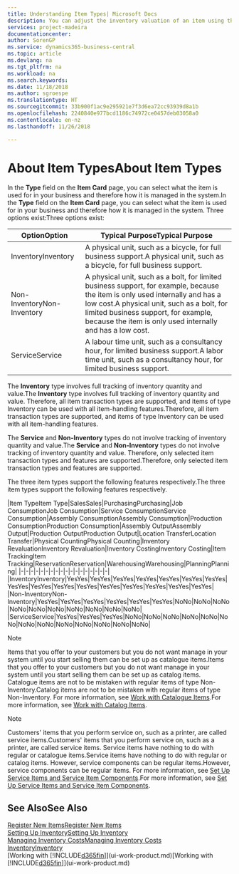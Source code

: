 ```yaml
---
title: Understanding Item Types| Microsoft Docs
description: You can adjust the inventory valuation of an item using the FIFO or Average costing methods, for example, when item costs change for reasons other than transactions.
services: project-madeira
documentationcenter: 
author: SorenGP
ms.service: dynamics365-business-central
ms.topic: article
ms.devlang: na
ms.tgt_pltfrm: na
ms.workload: na
ms.search.keywords: 
ms.date: 11/18/2018
ms.author: sgroespe
ms.translationtype: HT
ms.sourcegitcommit: 33b900f1ac9e295921e7f3d6ea72cc93939d8a1b
ms.openlocfilehash: 2240840e977bcd1186c74972ce0457deb03058a0
ms.contentlocale: en-nz
ms.lasthandoff: 11/26/2018

---
```

# <a name="about-item-types"></a><span data-ttu-id="7f28a-103">About Item Types</span><span class="sxs-lookup"><span data-stu-id="7f28a-103">About Item Types</span></span>
<span data-ttu-id="7f28a-104">In the **Type** field on the **Item Card** page, you can select what the item is used for in your business and therefore how it is managed in the system.</span><span class="sxs-lookup"><span data-stu-id="7f28a-104">In the **Type** field on the **Item Card** page, you can select what the item is used for in your business and therefore how it is managed in the system.</span></span> <span data-ttu-id="7f28a-105">Three options exist:</span><span class="sxs-lookup"><span data-stu-id="7f28a-105">Three options exist:</span></span>

|<span data-ttu-id="7f28a-106">Option</span><span class="sxs-lookup"><span data-stu-id="7f28a-106">Option</span></span>|<span data-ttu-id="7f28a-107">Typical Purpose</span><span class="sxs-lookup"><span data-stu-id="7f28a-107">Typical Purpose</span></span>|
|------|-----------|
|<span data-ttu-id="7f28a-108">Inventory</span><span class="sxs-lookup"><span data-stu-id="7f28a-108">Inventory</span></span>|<span data-ttu-id="7f28a-109">A physical unit, such as a bicycle, for full business support.</span><span class="sxs-lookup"><span data-stu-id="7f28a-109">A physical unit, such as a bicycle, for full business support.</span></span>|
|<span data-ttu-id="7f28a-110">Non-Inventory</span><span class="sxs-lookup"><span data-stu-id="7f28a-110">Non-Inventory</span></span>|<span data-ttu-id="7f28a-111">A physical unit, such as a bolt, for limited business support, for example, because the item is only used internally and has a low cost.</span><span class="sxs-lookup"><span data-stu-id="7f28a-111">A physical unit, such as a bolt, for limited business support, for example, because the item is only used internally and has a low cost.</span></span>|
|<span data-ttu-id="7f28a-112">Service</span><span class="sxs-lookup"><span data-stu-id="7f28a-112">Service</span></span>|<span data-ttu-id="7f28a-113">A labour time unit, such as a consultancy hour, for limited business support.</span><span class="sxs-lookup"><span data-stu-id="7f28a-113">A labor time unit, such as a consultancy hour, for limited business support.</span></span>|

<span data-ttu-id="7f28a-114">The **Inventory** type involves full tracking of inventory quantity and value.</span><span class="sxs-lookup"><span data-stu-id="7f28a-114">The **Inventory** type involves full tracking of inventory quantity and value.</span></span> <span data-ttu-id="7f28a-115">Therefore, all item transaction types are supported, and items of type Inventory can be used with all item-handling features.</span><span class="sxs-lookup"><span data-stu-id="7f28a-115">Therefore, all item transaction types are supported, and items of type Inventory can be used with all item-handling features.</span></span>

<span data-ttu-id="7f28a-116">The **Service** and **Non-Inventory** types do not involve tracking of inventory quantity and value.</span><span class="sxs-lookup"><span data-stu-id="7f28a-116">The **Service** and **Non-Inventory** types do not involve tracking of inventory quantity and value.</span></span> <span data-ttu-id="7f28a-117">Therefore, only selected item transaction types and features are supported.</span><span class="sxs-lookup"><span data-stu-id="7f28a-117">Therefore, only selected item transaction types and features are supported.</span></span>

<span data-ttu-id="7f28a-118">The three item types support the following features respectively.</span><span class="sxs-lookup"><span data-stu-id="7f28a-118">The three item types support the following features respectively.</span></span>

|<span data-ttu-id="7f28a-119">Item Type</span><span class="sxs-lookup"><span data-stu-id="7f28a-119">Item Type</span></span>|<span data-ttu-id="7f28a-120">Sales</span><span class="sxs-lookup"><span data-stu-id="7f28a-120">Sales</span></span>|<span data-ttu-id="7f28a-121">Purchasing</span><span class="sxs-lookup"><span data-stu-id="7f28a-121">Purchasing</span></span>|<span data-ttu-id="7f28a-122">Job Consumption</span><span class="sxs-lookup"><span data-stu-id="7f28a-122">Job Consumption</span></span>|<span data-ttu-id="7f28a-123">Service Consumption</span><span class="sxs-lookup"><span data-stu-id="7f28a-123">Service Consumption</span></span>|<span data-ttu-id="7f28a-124">Assembly Consumption</span><span class="sxs-lookup"><span data-stu-id="7f28a-124">Assembly Consumption</span></span>|<span data-ttu-id="7f28a-125">Production Consumption</span><span class="sxs-lookup"><span data-stu-id="7f28a-125">Production Consumption</span></span>|<span data-ttu-id="7f28a-126">Assembly Output</span><span class="sxs-lookup"><span data-stu-id="7f28a-126">Assembly Output</span></span>|<span data-ttu-id="7f28a-127">Production Output</span><span class="sxs-lookup"><span data-stu-id="7f28a-127">Production Output</span></span>|<span data-ttu-id="7f28a-128">Location Transfer</span><span class="sxs-lookup"><span data-stu-id="7f28a-128">Location Transfer</span></span>|<span data-ttu-id="7f28a-129">Physical Counting</span><span class="sxs-lookup"><span data-stu-id="7f28a-129">Physical Counting</span></span>|<span data-ttu-id="7f28a-130">Inventory Revaluation</span><span class="sxs-lookup"><span data-stu-id="7f28a-130">Inventory Revaluation</span></span>|<span data-ttu-id="7f28a-131">Inventory Costing</span><span class="sxs-lookup"><span data-stu-id="7f28a-131">Inventory Costing</span></span>|<span data-ttu-id="7f28a-132">Item Tracking</span><span class="sxs-lookup"><span data-stu-id="7f28a-132">Item Tracking</span></span>|<span data-ttu-id="7f28a-133">Reservation</span><span class="sxs-lookup"><span data-stu-id="7f28a-133">Reservation</span></span>|<span data-ttu-id="7f28a-134">Warehousing</span><span class="sxs-lookup"><span data-stu-id="7f28a-134">Warehousing</span></span>|<span data-ttu-id="7f28a-135">Planning</span><span class="sxs-lookup"><span data-stu-id="7f28a-135">Planning</span></span>|
|-|-|-|-|-|-|-|-|-|-|-|-|-|-|-|-|-|-|
|<span data-ttu-id="7f28a-136">Inventory</span><span class="sxs-lookup"><span data-stu-id="7f28a-136">Inventory</span></span>|<span data-ttu-id="7f28a-137">Yes</span><span class="sxs-lookup"><span data-stu-id="7f28a-137">Yes</span></span>|<span data-ttu-id="7f28a-138">Yes</span><span class="sxs-lookup"><span data-stu-id="7f28a-138">Yes</span></span>|<span data-ttu-id="7f28a-139">Yes</span><span class="sxs-lookup"><span data-stu-id="7f28a-139">Yes</span></span>|<span data-ttu-id="7f28a-140">Yes</span><span class="sxs-lookup"><span data-stu-id="7f28a-140">Yes</span></span>|<span data-ttu-id="7f28a-141">Yes</span><span class="sxs-lookup"><span data-stu-id="7f28a-141">Yes</span></span>|<span data-ttu-id="7f28a-142">Yes</span><span class="sxs-lookup"><span data-stu-id="7f28a-142">Yes</span></span>|<span data-ttu-id="7f28a-143">Yes</span><span class="sxs-lookup"><span data-stu-id="7f28a-143">Yes</span></span>|<span data-ttu-id="7f28a-144">Yes</span><span class="sxs-lookup"><span data-stu-id="7f28a-144">Yes</span></span>|<span data-ttu-id="7f28a-145">Yes</span><span class="sxs-lookup"><span data-stu-id="7f28a-145">Yes</span></span>|<span data-ttu-id="7f28a-146">Yes</span><span class="sxs-lookup"><span data-stu-id="7f28a-146">Yes</span></span>|<span data-ttu-id="7f28a-147">Yes</span><span class="sxs-lookup"><span data-stu-id="7f28a-147">Yes</span></span>|<span data-ttu-id="7f28a-148">Yes</span><span class="sxs-lookup"><span data-stu-id="7f28a-148">Yes</span></span>|<span data-ttu-id="7f28a-149">Yes</span><span class="sxs-lookup"><span data-stu-id="7f28a-149">Yes</span></span>|<span data-ttu-id="7f28a-150">Yes</span><span class="sxs-lookup"><span data-stu-id="7f28a-150">Yes</span></span>|<span data-ttu-id="7f28a-151">Yes</span><span class="sxs-lookup"><span data-stu-id="7f28a-151">Yes</span></span>|<span data-ttu-id="7f28a-152">Yes</span><span class="sxs-lookup"><span data-stu-id="7f28a-152">Yes</span></span>|
|<span data-ttu-id="7f28a-153">Non-Inventory</span><span class="sxs-lookup"><span data-stu-id="7f28a-153">Non-Inventory</span></span>|<span data-ttu-id="7f28a-154">Yes</span><span class="sxs-lookup"><span data-stu-id="7f28a-154">Yes</span></span>|<span data-ttu-id="7f28a-155">Yes</span><span class="sxs-lookup"><span data-stu-id="7f28a-155">Yes</span></span>|<span data-ttu-id="7f28a-156">Yes</span><span class="sxs-lookup"><span data-stu-id="7f28a-156">Yes</span></span>|<span data-ttu-id="7f28a-157">Yes</span><span class="sxs-lookup"><span data-stu-id="7f28a-157">Yes</span></span>|<span data-ttu-id="7f28a-158">Yes</span><span class="sxs-lookup"><span data-stu-id="7f28a-158">Yes</span></span>|<span data-ttu-id="7f28a-159">Yes</span><span class="sxs-lookup"><span data-stu-id="7f28a-159">Yes</span></span>|<span data-ttu-id="7f28a-160">No</span><span class="sxs-lookup"><span data-stu-id="7f28a-160">No</span></span>|<span data-ttu-id="7f28a-161">No</span><span class="sxs-lookup"><span data-stu-id="7f28a-161">No</span></span>|<span data-ttu-id="7f28a-162">No</span><span class="sxs-lookup"><span data-stu-id="7f28a-162">No</span></span>|<span data-ttu-id="7f28a-163">No</span><span class="sxs-lookup"><span data-stu-id="7f28a-163">No</span></span>|<span data-ttu-id="7f28a-164">No</span><span class="sxs-lookup"><span data-stu-id="7f28a-164">No</span></span>|<span data-ttu-id="7f28a-165">No</span><span class="sxs-lookup"><span data-stu-id="7f28a-165">No</span></span>|<span data-ttu-id="7f28a-166">No</span><span class="sxs-lookup"><span data-stu-id="7f28a-166">No</span></span>|<span data-ttu-id="7f28a-167">No</span><span class="sxs-lookup"><span data-stu-id="7f28a-167">No</span></span>|<span data-ttu-id="7f28a-168">No</span><span class="sxs-lookup"><span data-stu-id="7f28a-168">No</span></span>|<span data-ttu-id="7f28a-169">No</span><span class="sxs-lookup"><span data-stu-id="7f28a-169">No</span></span>|
|<span data-ttu-id="7f28a-170">Service</span><span class="sxs-lookup"><span data-stu-id="7f28a-170">Service</span></span>|<span data-ttu-id="7f28a-171">Yes</span><span class="sxs-lookup"><span data-stu-id="7f28a-171">Yes</span></span>|<span data-ttu-id="7f28a-172">Yes</span><span class="sxs-lookup"><span data-stu-id="7f28a-172">Yes</span></span>|<span data-ttu-id="7f28a-173">Yes</span><span class="sxs-lookup"><span data-stu-id="7f28a-173">Yes</span></span>|<span data-ttu-id="7f28a-174">No</span><span class="sxs-lookup"><span data-stu-id="7f28a-174">No</span></span>|<span data-ttu-id="7f28a-175">No</span><span class="sxs-lookup"><span data-stu-id="7f28a-175">No</span></span>|<span data-ttu-id="7f28a-176">No</span><span class="sxs-lookup"><span data-stu-id="7f28a-176">No</span></span>|<span data-ttu-id="7f28a-177">No</span><span class="sxs-lookup"><span data-stu-id="7f28a-177">No</span></span>|<span data-ttu-id="7f28a-178">No</span><span class="sxs-lookup"><span data-stu-id="7f28a-178">No</span></span>|<span data-ttu-id="7f28a-179">No</span><span class="sxs-lookup"><span data-stu-id="7f28a-179">No</span></span>|<span data-ttu-id="7f28a-180">No</span><span class="sxs-lookup"><span data-stu-id="7f28a-180">No</span></span>|<span data-ttu-id="7f28a-181">No</span><span class="sxs-lookup"><span data-stu-id="7f28a-181">No</span></span>|<span data-ttu-id="7f28a-182">No</span><span class="sxs-lookup"><span data-stu-id="7f28a-182">No</span></span>|<span data-ttu-id="7f28a-183">No</span><span class="sxs-lookup"><span data-stu-id="7f28a-183">No</span></span>|<span data-ttu-id="7f28a-184">No</span><span class="sxs-lookup"><span data-stu-id="7f28a-184">No</span></span>|<span data-ttu-id="7f28a-185">No</span><span class="sxs-lookup"><span data-stu-id="7f28a-185">No</span></span>|<span data-ttu-id="7f28a-186">No</span><span class="sxs-lookup"><span data-stu-id="7f28a-186">No</span></span>|

> [!NOTE]
> <span data-ttu-id="7f28a-187">Items that you offer to your customers but you do not want manage in your system until you start selling them can be set up as catalogue items.</span><span class="sxs-lookup"><span data-stu-id="7f28a-187">Items that you offer to your customers but you do not want manage in your system until you start selling them can be set up as catalog items.</span></span> <span data-ttu-id="7f28a-188">Catalogue items are not to be mistaken with regular items of type Non-Inventory.</span><span class="sxs-lookup"><span data-stu-id="7f28a-188">Catalog items are not to be mistaken with regular items of type Non-Inventory.</span></span> <span data-ttu-id="7f28a-189">For more information, see [Work with Catalogue Items](inventory-how-work-nonstock-items.md).</span><span class="sxs-lookup"><span data-stu-id="7f28a-189">For more information, see [Work with Catalog Items](inventory-how-work-nonstock-items.md).</span></span>

> [!NOTE]
> <span data-ttu-id="7f28a-190">Customers' items that you perform service on, such as a printer, are called service items.</span><span class="sxs-lookup"><span data-stu-id="7f28a-190">Customers' items that you perform service on, such as a printer, are called service items.</span></span> <span data-ttu-id="7f28a-191">Service items have nothing to do with regular or catalogue items.</span><span class="sxs-lookup"><span data-stu-id="7f28a-191">Service items have nothing to do with regular or catalog items.</span></span> <span data-ttu-id="7f28a-192">However, service components can be regular items.</span><span class="sxs-lookup"><span data-stu-id="7f28a-192">However, service components can be regular items.</span></span> <span data-ttu-id="7f28a-193">For more information, see [Set Up Service Items and Service Item Components](service-how-setup-service-items.md).</span><span class="sxs-lookup"><span data-stu-id="7f28a-193">For more information, see [Set Up Service Items and Service Item Components](service-how-setup-service-items.md).</span></span>

## <a name="see-also"></a><span data-ttu-id="7f28a-194">See Also</span><span class="sxs-lookup"><span data-stu-id="7f28a-194">See Also</span></span>
[<span data-ttu-id="7f28a-195">Register New Items</span><span class="sxs-lookup"><span data-stu-id="7f28a-195">Register New Items</span></span>](inventory-how-register-new-items.md)  
[<span data-ttu-id="7f28a-196">Setting Up Inventory</span><span class="sxs-lookup"><span data-stu-id="7f28a-196">Setting Up Inventory</span></span>](inventory-setup-inventory.md)  
[<span data-ttu-id="7f28a-197">Managing Inventory Costs</span><span class="sxs-lookup"><span data-stu-id="7f28a-197">Managing Inventory Costs</span></span>](finance-manage-inventory-costs.md)  
[<span data-ttu-id="7f28a-198">Inventory</span><span class="sxs-lookup"><span data-stu-id="7f28a-198">Inventory</span></span>](inventory-manage-inventory.md)  
<span data-ttu-id="7f28a-199">[Working with [!INCLUDE[d365fin](includes/d365fin_md.md)]](ui-work-product.md)</span><span class="sxs-lookup"><span data-stu-id="7f28a-199">[Working with [!INCLUDE[d365fin](includes/d365fin_md.md)]](ui-work-product.md)</span></span>

